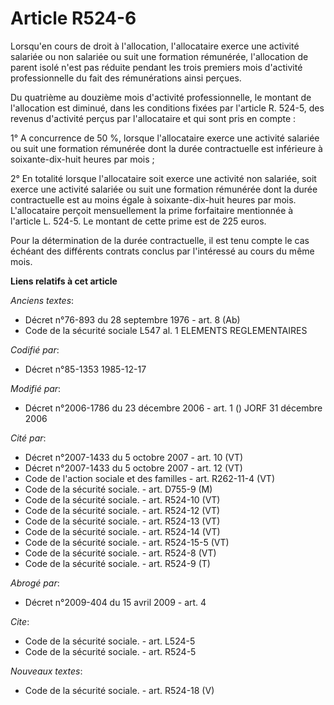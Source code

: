 # Article R524-6

Lorsqu'en cours de droit à l'allocation, l'allocataire exerce une activité salariée ou non salariée ou suit une formation
rémunérée, l'allocation de parent isolé n'est pas réduite pendant les trois premiers mois d'activité professionnelle du fait
des rémunérations ainsi perçues.

Du quatrième au douzième mois d'activité professionnelle, le montant de l'allocation est diminué, dans les conditions fixées
par l'article R. 524-5, des revenus d'activité perçus par l'allocataire et qui sont pris en compte :

1° A concurrence de 50 %, lorsque l'allocataire exerce une activité salariée ou suit une formation rémunérée dont la durée
contractuelle est inférieure à soixante-dix-huit heures par mois ;

2° En totalité lorsque l'allocataire soit exerce une activité non salariée, soit exerce une activité salariée ou suit une
formation rémunérée dont la durée contractuelle est au moins égale à soixante-dix-huit heures par mois. L'allocataire perçoit
mensuellement la prime forfaitaire mentionnée à l'article L. 524-5. Le montant de cette prime est de 225 euros.

Pour la détermination de la durée contractuelle, il est tenu compte le cas échéant des différents contrats conclus par
l'intéressé au cours du même mois.

**Liens relatifs à cet article**

_Anciens textes_:

  - Décret n°76-893 du 28 septembre 1976 - art. 8 (Ab)
  - Code de la sécurité sociale L547 al. 1 ELEMENTS REGLEMENTAIRES

_Codifié par_:

  - Décret n°85-1353 1985-12-17

_Modifié par_:

  - Décret n°2006-1786 du 23 décembre 2006 - art. 1 () JORF 31 décembre 2006

_Cité par_:

  - Décret n°2007-1433 du 5 octobre 2007 - art. 10 (VT)
  - Décret n°2007-1433 du 5 octobre 2007 - art. 12 (VT)
  - Code de l'action sociale et des familles - art. R262-11-4 (VT)
  - Code de la sécurité sociale. - art. D755-9 (M)
  - Code de la sécurité sociale. - art. R524-10 (VT)
  - Code de la sécurité sociale. - art. R524-12 (VT)
  - Code de la sécurité sociale. - art. R524-13 (VT)
  - Code de la sécurité sociale. - art. R524-14 (VT)
  - Code de la sécurité sociale. - art. R524-15-5 (VT)
  - Code de la sécurité sociale. - art. R524-8 (VT)
  - Code de la sécurité sociale. - art. R524-9 (T)

_Abrogé par_:

  - Décret n°2009-404 du 15 avril 2009 - art. 4

_Cite_:

  - Code de la sécurité sociale. - art. L524-5
  - Code de la sécurité sociale. - art. R524-5

_Nouveaux textes_:

  - Code de la sécurité sociale. - art. R524-18 (V)
